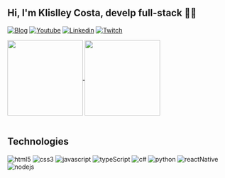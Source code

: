 
## Hi, I'm Klislley Costa, develp full-stack 🧑‍💻

[![Blog](https://img.shields.io/badge/honeycodes.com-up-yellow?style=for-the-badge&logo=appveyor)](https://honeycodes.com)
[![Youtube](https://img.shields.io/badge/YouTube-FF0000?style=for-the-badge&logo=youtube&logoColor=white)](https://youtube.com/honeycodes)
[![Linkedin](https://img.shields.io/badge/LinkedIn-0077B5?style=for-the-badge&logo=linkedin&logoColor=white)](https://linkedin.com/in/klislley-axel)
[![Twitch](https://img.shields.io/badge/Twitch-9146FF?style=for-the-badge&logo=twitch&logoColor=white)](http://twitch.com/klislley)

<div>
  <a href="#">
    <img height="170em" align="center" src="https://github-readme-stats.vercel.app/api?username=klislley&show_icons=true&theme=tokyonight" />
  </a>
  <a href="#">
    <img height="170em" align="center" src="https://github-readme-stats.vercel.app/api/top-langs/?username=anuraghazra&layout=compact&theme=tokyonight" />
  </a>
</div>
<br/>

 ## Technologies
<div styles="display: inline_block">
  <img align="center" alt="html5" src="https://img.shields.io/badge/HTML5-E34F26?style=for-the-badge&logo=html5&logoColor=white"/>
  <img align="center" alt="css3" src="https://img.shields.io/badge/CSS3-1572B6?style=for-the-badge&logo=css3&logoColor=white"/>
  <img align="center" alt="javascript" src="https://img.shields.io/badge/JavaScript-323330?style=for-the-badge&logo=javascript&logoColor=F7DF1E"/>
  <img align="center" alt="typeScript" src="https://img.shields.io/badge/TypeScript-007ACC?style=for-the-badge&logo=typescript&logoColor=white"/>
  <img align="center" alt="c#" src="https://img.shields.io/badge/C%23-239120?style=for-the-badge&logo=c-sharp&logoColor=white"/>
  <img align="center" alt="python" src="https://img.shields.io/badge/Python-3776AB?style=for-the-badge&logo=python&logoColor=white"/>
  <img align="center" alt="reactNative" src="https://img.shields.io/badge/React_Native-20232A?style=for-the-badge&logo=react&logoColor=61DAFB"/>
  <img align="center" alt="nodejs" src="https://img.shields.io/badge/Node.js-43853D?style=for-the-badge&logo=node.js&logoColor=white"/>
</div>

